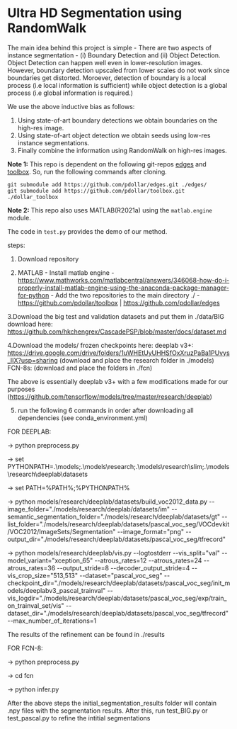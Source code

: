# Ultra HD Segmentation using RandomWalk

The main idea behind this project is simple - There are two aspects of instance segmentation - (i) Boundary Detection and (ii) Object Detection. Object Detection can happen well even in lower-resolution images. However, boundary detection upscaled from lower scales do not work since boundaries get distorted. Moroever, detection of boundary is a local process (i.e local information is sufficient) while object detection is a global process (i.e global information is required.) 

We use the above inductive bias as follows:

1. Using state-of-art boundary detections we obtain boundaries on the high-res image.
2. Using state-of-art object detection we obtain seeds using low-res instance segmentations.
3. Finally combine the information using RandomWalk on high-res images. 

**Note 1:** This repo is dependent on the following git-repos [edges](https://github.com/pdollar/edges.git) and [toolbox](https://github.com/pdollar/toolbox.git). So, run the following commands after cloning.

```
git submodule add https://github.com/pdollar/edges.git ./edges/
git submodule add https://github.com/pdollar/toolbox.git ./dollar_toolbox
```

**Note 2:** This repo also uses MATLAB(R2021a) using the `matlab.engine` module.

The code in `test.py` provides the demo of our method.

steps:

1. Download repository

2. MATLAB - Install matlab engine - https://www.mathworks.com/matlabcentral/answers/346068-how-do-i-properly-install-matlab-engine-using-the-anaconda-package-manager-for-python
          - Add the two repositories to the main directory ./  - https://github.com/pdollar/toolbox | https://github.com/pdollar/edges

3.Download the big test and validation datasets and put them in ./data/BIG
  download here: https://github.com/hkchengrex/CascadePSP/blob/master/docs/dataset.md

4.Download the models/ frozen checkpoints here:
deeplab v3+: https://drive.google.com/drive/folders/1uWHEtUyUHHSfOxXruzPaBa1PUvys_IIX?usp=sharing (download and place the research folder in ./models)
FCN-8s: (download and place the folders in ./fcn)

The above is essentially deeplab v3+ with a few modifications made for our purposes (https://github.com/tensorflow/models/tree/master/research/deeplab)



5. run the following 6 commands in order after downloading all dependencies (see conda_environment.yml)

FOR DEEPLAB:

-> python preprocess.py

-> set PYTHONPATH=.\models;.\models\research;.\models\research\slim;.\models\research\deeplab\datasets

-> set PATH=%PATH%;%PYTHONPATH%

-> python models/research/deeplab/datasets/build_voc2012_data.py --image_folder="./models/research/deeplab/datasets/im" --semantic_segmentation_folder="./models/research/deeplab/datasets/gt" --list_folder="./models/research/deeplab/datasets/pascal_voc_seg/VOCdevkit/VOC2012/ImageSets/Segmentation" --image_format="png" --output_dir="./models/research/deeplab/datasets/pascal_voc_seg/tfrecord"

-> python models/research/deeplab/vis.py --logtostderr --vis_split="val" --model_variant="xception_65" --atrous_rates=12 --atrous_rates=24 --atrous_rates=36 --output_stride=8 --decoder_output_stride=4 --vis_crop_size="513,513" --dataset="pascal_voc_seg" --checkpoint_dir="./models/research/deeplab/datasets/pascal_voc_seg/init_models/deeplabv3_pascal_trainval" --vis_logdir="./models/research/deeplab/datasets/pascal_voc_seg/exp/train_on_trainval_set/vis" --dataset_dir="./models/research/deeplab/datasets/pascal_voc_seg/tfrecord" --max_number_of_iterations=1


The results of the refinement can be found in ./results


FOR FCN-8:

-> python preprocess.py

-> cd fcn

-> python infer.py


After the above steps the initial_segmentation_results folder will contain .npy files with the segmentation results. After this, run test_BIG.py or test_pascal.py to refine the intitial segmentations
